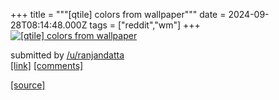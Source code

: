 +++
title = """[qtile] colors from wallpaper"""
date = 2024-09-28T08:14:48.000Z
tags = ["reddit","wm"]
+++
[![[qtile] colors from wallpaper](https://preview.redd.it/hr9f8hewdird1.jpeg?width=640&crop=smart&auto=webp&s=b4396c756a9c6aae8400b17214beab0e5dd07b0c "[qtile] colors from wallpaper")](https://www.reddit.com/r/unixporn/comments/1fr9m91/qtile_colors_from_wallpaper/)

submitted by [/u/ranjandatta](https://www.reddit.com/user/ranjandatta)  
[\[link\]](https://i.redd.it/hr9f8hewdird1.jpeg) [\[comments\]](https://www.reddit.com/r/unixporn/comments/1fr9m91/qtile_colors_from_wallpaper/)

[[source]](https://www.reddit.com/r/unixporn/comments/1fr9m91/qtile_colors_from_wallpaper/)
